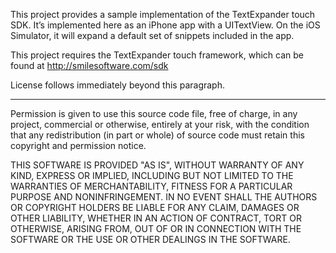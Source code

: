 This project provides a sample implementation of the TextExpander touch SDK. It’s implemented here as an iPhone app with a UITextView. On the iOS Simulator, it will expand a default set of snippets included in the app.

This project requires the TextExpander touch framework, which can be found at http://smilesoftware.com/sdk

License follows immediately beyond this paragraph.

* * *

Permission is given to use this source code file, free of charge, in any project, commercial or otherwise, entirely at your risk, with the condition that any redistribution (in part or whole) of source code must retain this copyright and permission notice.

THIS SOFTWARE IS PROVIDED "AS IS", WITHOUT WARRANTY OF ANY KIND, EXPRESS OR IMPLIED, INCLUDING BUT NOT LIMITED TO THE WARRANTIES OF MERCHANTABILITY, FITNESS FOR A PARTICULAR PURPOSE AND NONINFRINGEMENT. IN NO EVENT SHALL THE AUTHORS OR COPYRIGHT HOLDERS BE LIABLE FOR ANY CLAIM, DAMAGES OR OTHER LIABILITY, WHETHER IN AN ACTION OF CONTRACT, TORT OR OTHERWISE, ARISING FROM, OUT OF OR IN CONNECTION WITH THE SOFTWARE OR THE USE OR OTHER DEALINGS IN THE SOFTWARE.
